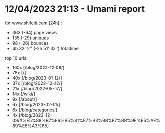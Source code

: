 # 12/04/2023 21:13 - Umami report
for www.shifeiti.com [24h] :

 - 363 (-64) page views
 - 135 (-29) uniques
 - 98 (-26) bounces
 - 4h 32' 2'' (-2h 51' 33'') totaltime


top 10 urls:
 - 105x [/blog/2022-12-09/]
 - 78x [/]
 - 40x [/blog/2023-01-12/]
 - 37x [/blog/2022-12-22/]
 - 21x [/blog/2022-05-07/]
 - 14x [/wiki/]
 - 9x [/about/]
 - 6x [/blog/2023-02-01/]
 - 6x [/blog/categories/]
 - 4x [/blog/2022-12-09/#%E5%88%B7%E6%B5%81%E7%B3%BB%E7%BB%9F%E5%AE%89%E8%A3%85]


